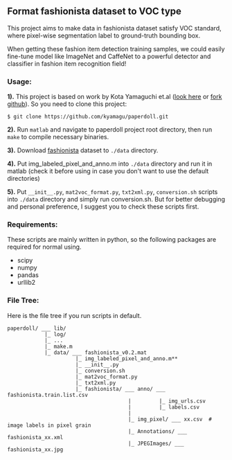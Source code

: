## Format fashionista dataset to VOC type <br>

This project aims to make data in fashionista dataset satisfy VOC standard, where pixel-wise segmentation label to ground-truth bounding box. <br>

When getting these fashion item detection training samples, we could easily fine-tune model like ImageNet and CaffeNet to a powerful detector and classifier in fashion item recognition field! <br>

### Usage:
  **1).** This project is based on work by Kota Yamaguchi et.al ([look here](http://vision.is.tohoku.ac.jp/~kyamagu/research/paperdoll/) or [fork github](https://github.com/kyamagu/paperdoll)).
  So you need to clone this project:<br>
  ```shell
  $ git clone https://github.com/kyamagu/paperdoll.git
  ```

  **2).** Run `matlab` and navigate to paperdoll project root directory, then run `make` to compile necessary binaries.

  **3).** Download [fashionista](http://vision.is.tohoku.ac.jp/~kyamagu/research/paperdoll/fashionista-v0.2.1.tgz) dataset to `./data` directory.

  **4).** Put img_labeled_pixel_and_anno.m into `./data` directory and run it in matlab (check it before using in case you don't want to use the default directories)

  **5).** Put `__init__.py`, `mat2voc_format.py`, `txt2xml.py`, `conversion.sh` scripts into `./data` directory and simply run conversion.sh.
  But for better debugging and personal preference, I suggest you to check these scripts first.

### Requirements:
These scripts are mainly written in python, so the following packages are required for normal using.
- scipy
- numpy
- pandas
- urllib2

### File Tree:
Here is the file tree if you run scripts in default. <br>
```shell
paperdoll/ ___ lib/
            |_ log/
            |_ ...
            |_ make.m
            |_ data/ ___ fashionista_v0.2.mat
                      |_ img_labeled_pixel_and_anno.m**
                      |_ __init__.py
                      |_ conversion.sh
                      |_ mat2voc_format.py
                      |_ txt2xml.py
                      |_ fashionista/ ___ anno/ ___ fashionista.train.list.csv
                                       |         |_ img_urls.csv
                                       |         |_ labels.csv
                                       |
                                       |_ img_pixel/ ___ xx.csv  # image labels in pixel grain
                                       |_ Annotations/ ___ fashionista_xx.xml
                                       |_ JPEGImages/ ___ fashionista_xx.jpg
```